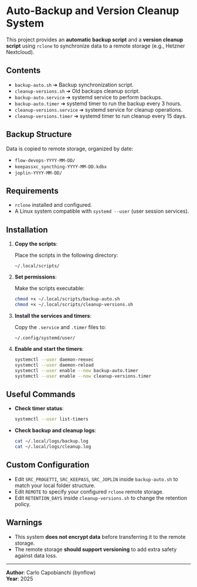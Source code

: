# Auto-Backup and Version Cleanup System

This project provides an **automatic backup script** and a **version cleanup script** using `rclone` to synchronize data to a remote storage (e.g., Hetzner Nextcloud).

## Contents

- `backup-auto.sh` ➔ Backup synchronization script.
- `cleanup-versions.sh` ➔ Old backups cleanup script.
- `backup-auto.service` ➔ systemd service to perform backups.
- `backup-auto.timer` ➔ systemd timer to run the backup every 3 hours.
- `cleanup-versions.service` ➔ systemd service for cleanup operations.
- `cleanup-versions.timer` ➔ systemd timer to run cleanup every 15 days.

## Backup Structure

Data is copied to remote storage, organized by date:

- `flow-devops-YYYY-MM-DD/`
- `keepassxc_syncthing-YYYY-MM-DD.kdbx`
- `joplin-YYYY-MM-DD/`

## Requirements

- `rclone` installed and configured.
- A Linux system compatible with `systemd --user` (user session services).

## Installation

1. **Copy the scripts**:

   Place the scripts in the following directory:

   ```
   ~/.local/scripts/
   ```

2. **Set permissions**:

   Make the scripts executable:

   ```bash
   chmod +x ~/.local/scripts/backup-auto.sh
   chmod +x ~/.local/scripts/cleanup-versions.sh
   ```

3. **Install the services and timers**:

   Copy the `.service` and `.timer` files to:

   ```
   ~/.config/systemd/user/
   ```

4. **Enable and start the timers**:

   ```bash
   systemctl --user daemon-reexec
   systemctl --user daemon-reload
   systemctl --user enable --now backup-auto.timer
   systemctl --user enable --now cleanup-versions.timer
   ```

## Useful Commands

- **Check timer status**:

  ```bash
  systemctl --user list-timers
  ```

- **Check backup and cleanup logs**:

  ```bash
  cat ~/.local/logs/backup.log
  cat ~/.local/logs/cleanup.log
  ```

## Custom Configuration

- Edit `SRC_PROGETTI`, `SRC_KEEPASS`, `SRC_JOPLIN` inside `backup-auto.sh` to match your local folder structure.
- Edit `REMOTE` to specify your configured `rclone` remote storage.
- Edit `RETENTION_DAYS` inside `cleanup-versions.sh` to change the retention policy.

## Warnings

- This system **does not encrypt data** before transferring it to the remote storage.
- The remote storage **should support versioning** to add extra safety against data loss.

---

**Author**: Carlo Capobianchi (bynflow)  
**Year**: 2025


